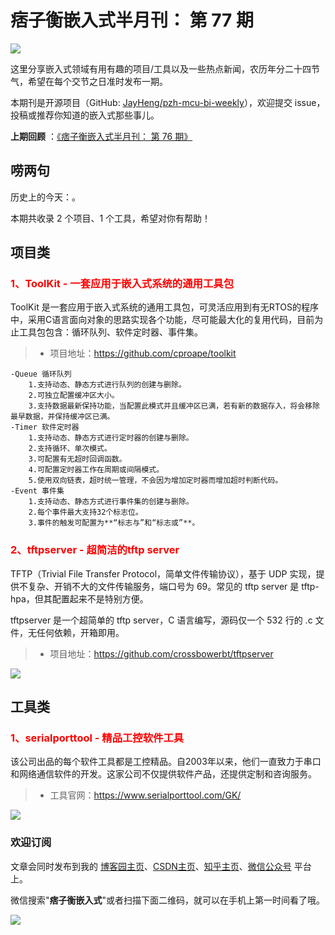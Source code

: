 # 痞子衡嵌入式半月刊： 第 77 期

![](http://henjay724.com/image/cnblogs/pzh_mcu_bi_weekly.PNG)

这里分享嵌入式领域有用有趣的项目/工具以及一些热点新闻，农历年分二十四节气，希望在每个交节之日准时发布一期。

本期刊是开源项目（GitHub: [JayHeng/pzh-mcu-bi-weekly](https://github.com/JayHeng/pzh-mcu-bi-weekly)），欢迎提交 issue，投稿或推荐你知道的嵌入式那些事儿。

**上期回顾** ：[《痞子衡嵌入式半月刊： 第 76 期》](https://www.cnblogs.com/henjay724/p/17365735.html)

## 唠两句

历史上的今天：。

本期共收录 2 个项目、1 个工具，希望对你有帮助！

## 项目类

### <font color="red">1、ToolKit - 一套应用于嵌入式系统的通用工具包</font>

ToolKit 是一套应用于嵌入式系统的通用工具包，可灵活应用到有无RTOS的程序中，采用C语言面向对象的思路实现各个功能，尽可能最大化的复用代码，目前为止工具包包含：循环队列、软件定时器、事件集。

> * 项目地址：https://github.com/cproape/toolkit

```text
-Queue 循环队列
    1.支持动态、静态方式进行队列的创建与删除。
    2.可独立配置缓冲区大小。
    3.支持数据最新保持功能，当配置此模式并且缓冲区已满，若有新的数据存入，将会移除最早数据，并保持缓冲区已满。
-Timer 软件定时器
    1.支持动态、静态方式进行定时器的创建与删除。
    2.支持循环、单次模式。
    3.可配置有无超时回调函数。
    4.可配置定时器工作在周期或间隔模式。
    5.使用双向链表，超时统一管理，不会因为增加定时器而增加超时判断代码。
-Event 事件集
    1.支持动态、静态方式进行事件集的创建与删除。
    2.每个事件最大支持32个标志位。
    3.事件的触发可配置为**“标志与”和“标志或”**。
```

### <font color="red">2、tftpserver - 超简洁的tftp server</font>

TFTP（Trivial File Transfer Protocol，简单文件传输协议），基于 UDP 实现，提供不复杂、开销不大的文件传输服务，端口号为 69。常见的 tftp server 是 tftp-hpa，但其配置起来不是特别方便。

tftpserver 是一个超简单的 tftp server，C 语言编写，源码仅一个 532 行的 .c 文件，无任何依赖，开箱即用。

> * 项目地址：https://github.com/crossbowerbt/tftpserver

![](http://henjay724.com/image/biweekly20230528/.PNG)

## 工具类

### <font color="red">1、serialporttool - 精品工控软件工具</font>

该公司出品的每个软件工具都是工控精品。自2003年以来，他们一直致力于串口和网络通信软件的开发。这家公司不仅提供软件产品，还提供定制和咨询服务。

> * 工具官网：https://www.serialporttool.com/GK/

![](http://henjay724.com/image/biweekly20230528/serialporttool.PNG)

### 欢迎订阅

文章会同时发布到我的 [博客园主页](https://www.cnblogs.com/henjay724/)、[CSDN主页](https://blog.csdn.net/henjay724)、[知乎主页](https://www.zhihu.com/people/henjay724)、[微信公众号](http://weixin.sogou.com/weixin?type=1&query=痞子衡嵌入式) 平台上。

微信搜索"__痞子衡嵌入式__"或者扫描下面二维码，就可以在手机上第一时间看了哦。

![](http://henjay724.com/image/github/pzhMcu_qrcode_258x258.jpg)

